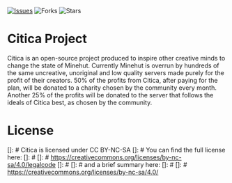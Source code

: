 [![Issues]()]() ![Forks]() ![Stars]()

# Citica Project
Citica is an open-source project produced to inspire other creative minds to change the state of Minehut. Currently Minehut is overrun by hundreds of the same uncreative, unoriginal and low quality servers made purely for the profit of their creators.
50% of the profits from Citica, after paying for the plan, will be donated to a charity chosen by the community every month.
Another 25% of the profits will be donated to the server that follows the ideals of Citica best, as chosen by the community.

# License
[]: # Citica is licensed under CC BY-NC-SA
[]: # You can find the full license here:
[]: #
[]: # https://creativecommons.org/licenses/by-nc-sa/4.0/legalcode
[]: #
[]: # and a brief summary here:
[]: #
[]: # https://creativecommons.org/licenses/by-nc-sa/4.0/